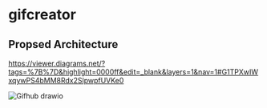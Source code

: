 # gifcreator

## Propsed Architecture
https://viewer.diagrams.net/?tags=%7B%7D&highlight=0000ff&edit=_blank&layers=1&nav=1#G1TPXwIWxqywPS4bMM8Rdx2SlpwpfUVKe0

![Gifhub drawio](https://user-images.githubusercontent.com/39282569/164787842-bf7354c1-eaf0-498b-90d1-e4a8dd9a4b6d.png)
